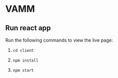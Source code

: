 # VAMM

## Run react app
Run the following commands to view the live page:

1. `cd client`

2. `npm install`

3. `npm start`
